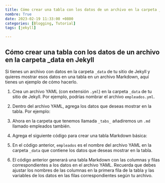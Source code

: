 ```yaml
---
title: Cómo crear una tabla con los datos de un archivo en la carpeta _data en Jekyll
nombre: True
date: 2023-02-19 11:33:00 +0800
categories: [Blogging, Tutorial]
tags: [jekyll]

---
```


## Cómo crear una tabla con los datos de un archivo en la carpeta _data en Jekyll

Si tienes un archivo con datos en la carpeta `_data` de tu sitio de Jekyll y quieres mostrar esos datos en una tabla en un archivo Markdown, aquí tienes un ejemplo de cómo hacerlo.

1. Crea un archivo YAML (con extensión  `.yml`) en la carpeta `_data` de tu sitio de Jekyll. Por ejemplo, podrías nombrar el archivo  `empleados.yml`.

2. Dentro del archivo YAML, agrega los datos que deseas mostrar en la tabla. Por ejemplo:



3. Ahora en la carpeta que tenemos llamada `_tabs_` añadiremos un `.md` llamado empleados también.

4. Agrega el siguiente código para crear una tabla Markdown básica:



1. En el código anterior, `empleados`  es el nombre del archivo YAML en la carpeta `_data`  que contiene los datos que deseas mostrar en la tabla.

2. El código anterior generará una tabla Markdown con las columnas y filas correspondientes a los datos en el archivo YAML. Recuerda que debes ajustar los nombres de las columnas en la primera fila de la tabla y las variables de los datos en las filas correspondientes según tu archivo.



